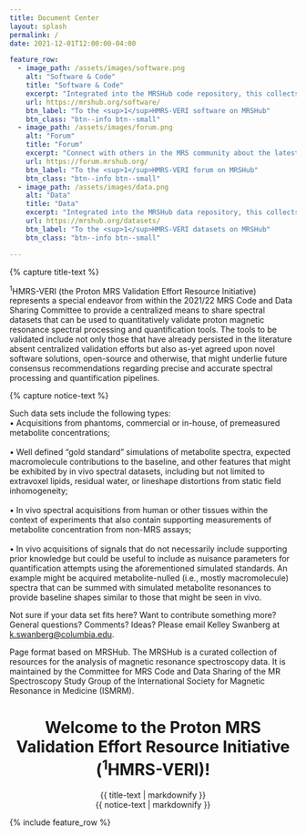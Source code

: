 ```yaml
---
title: Document Center
layout: splash
permalink: /
date: 2021-12-01T12:00:00-04:00

feature_row:
  - image_path: /assets/images/software.png
    alt: "Software & Code"
    title: "Software & Code"
    excerpt: "Integrated into the MRSHub code repository, this collects software packages and functions to process, manipulate, analyse, and display MRS data, specifically toward the aim of validation spectral processing and quantification pipelines."
    url: https://mrshub.org/software/
    btn_label: "To the <sup>1</sup>HMRS-VERI software on MRSHub"
    btn_class: "btn--info btn--small"
  - image_path: /assets/images/forum.png
    alt: "Forum"
    title: "Forum"
    excerpt: "Connect with others in the MRS community about the latest developments in proton MRS data processing and quantification pipeline validation."     
    url: https://forum.mrshub.org/
    btn_label: "To the <sup>1</sup>HMRS-VERI forum on MRSHub"
    btn_class: "btn--info btn--small"
  - image_path: /assets/images/data.png
    alt: "Data"
    title: "Data"
    excerpt: "Integrated into the MRSHub data repository, this collects MRS datasets used for the purpose of validating processing and quantification pipelines."     
    url: https://mrshub.org/datasets/
    btn_label: "To the <sup>1</sup>HMRS-VERI datasets on MRSHub"
    btn_class: "btn--info btn--small"

---
```


{% capture title-text %}

<sup>1</sup>HMRS-VERI (the Proton MRS Validation Effort Resource Initiative) represents a special endeavor from within the 2021/22 MRS Code and Data Sharing Committee to provide a centralized means to share spectral datasets that can be used to quantitatively validate proton magnetic resonance spectral processing and quantification tools. The tools to be validated include not only those that have already persisted in the literature absent centralized validation efforts but also as-yet agreed upon novel software solutions, open-source and otherwise, that might underlie future consensus recommendations regarding precise and accurate spectral processing and quantification pipelines.

{% capture notice-text %}

<div style="text-align: left">
Such data sets include the following types: 
<br />
• Acquisitions from phantoms, commercial or in-house, of premeasured metabolite concentrations;<br />
<br />
• Well defined “gold standard” simulations of metabolite spectra, expected macromolecule contributions to the baseline, and other features that might be exhibited by in vivo spectral datasets, including but not limited to extravoxel lipids, residual water, or lineshape distortions from static field inhomogeneity;<br />
<br />
• In vivo spectral acquisitions from human or other tissues within the context of experiments that also contain supporting measurements of metabolite concentration from non-MRS assays;<br />
<br />
• In vivo acquisitions of signals that do not necessarily include supporting prior knowledge but could be useful to include as nuisance parameters for quantification attempts using the aforementioned simulated standards. An example might be acquired metabolite-nulled (i.e., mostly macromolecule) spectra that can be summed with simulated metabolite resonances to provide baseline shapes similar to those that might be seen in vivo.
<br />
</div>

Not sure if your data set fits here? Want to contribute something more? General questions? Comments? Ideas? Please email Kelley Swanberg at k.swanberg@columbia.edu. 

Page format based on MRSHub. The MRSHub is a curated collection of resources for the analysis of magnetic resonance spectroscopy data. It is maintained by the Committee for MRS Code and Data Sharing of the MR Spectroscopy Study Group of the International Society for Magnetic Resonance in Medicine (ISMRM).

<div class="notice--info" align="center">
  <h1>Welcome to the Proton MRS Validation Effort Resource Initiative (<sup>1</sup>HMRS-VERI)!</h1>
  {{ title-text | markdownify }}
</div>

<div class="notice--info" align="center">
  {{ notice-text | markdownify }}
</div>

{% include feature_row %}